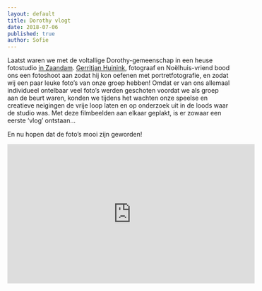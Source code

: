 ```yaml
---
layout: default
title: Dorothy vlogt
date: 2018-07-06
published: true
author: Sofie
---
```

Laatst waren we met de voltallige Dorothy-gemeenschap in een heuse fotostudio
[in Zaandam](https://www.openstreetmap.org/node/2893990373).
[Gerritjan Huinink](https://gerritjanhuinink.com/portfolio/werk/), fotograaf
en Noëlhuis-vriend bood ons een fotoshoot aan zodat hij kon oefenen met
portretfotografie, en zodat wij een paar leuke foto’s van onze groep hebben!
Omdat er van ons allemaal individueel ontelbaar veel foto’s werden geschoten
voordat we als groep aan de beurt waren, konden we tijdens het wachten onze
speelse en creatieve neigingen de vrije loop laten en op onderzoek uit in de
loods waar de studio was. Met deze filmbeelden aan elkaar geplakt, is er zowaar
een eerste ‘vlog’ ontstaan...

En nu hopen dat de foto’s mooi zijn geworden!

<div style="text-align: center">
  <iframe width="560" height="315" src="https://www.youtube.com/embed/bzsj7mn94Gg" frameborder="0" allow="autoplay; encrypted-media" allowfullscreen></iframe>
</div>
